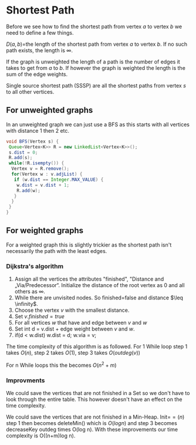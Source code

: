 # Shortest Path

Before we see how to find the shortest path from vertex $a$ to vertex $b$ we need to define a few things.

$D(a,b)=$the length of the shortest path from vertex $a$ to vertex $b$. If no such path exists, the length is $\infty$.

If the graph is unweighted the length of a path is the number of edges it takes to get from $a$ to $b$. If however the graph is weighted the length is the sum of the edge weights.

Single source shortest path (SSSP) are all the shortest paths from vertex $s$ to all other vertices.

## For unweighted graphs

In an unweighted graph we can just use a BFS as this starts with all vertices with distance 1 then 2 etc.

```java
void BFS(Vertex s) {
 Queue<Vertex<K>> R = new LinkedList<Vertex<K>>();
 s.dist = 0;
 R.add(s);
 while(!R.isempty()) {
  Vertex v = R.remove();
  for(Vertex w : v.adjList) {
   if (w.dist == Integer.MAX_VALUE) {
    w.dist = v.dist + 1;
    R.add(w);
   } 
  } 
 } 
}
```

## For weighted graphs

For a weighted graph this is slightly trickier as the shortest path isn't necessarily the path with the least edges.

### Dijkstra's algorithm

1. Assign all the vertices the attributes "finished", "Distance and „Via/Predecessor“. Initialize the distance of the root vertex as 0 and all others as $\infty$.
2. While there are unvisited nodes. So finished=false and distance $\leq \infinity$.
 1. Choose the vertex $v$ with the smallest distance.
 2. Set $v.finished = true$
 3. For all vertices $w$ that have and edge between $v$ and $w$
  1. Set int d = v.dist + edge weight between $v$ and $w$.
  2. if(d < w.dist) w.dist = d; w.via = v;

The time complexity of this algorithm is as followed. For 1 While loop step 1 takes $O(n)$, step 2 takes $O(1)$, step 3 takes $O(outdeg(v))$

For n While loops this the becomes $O(n^2 + m)$

### Improvments

We could save the vertices that are not finished in a Set so we don't have to look through the entire table. This however doesn't have an effect on the time complexity.

We could save the vertices that are not finished in a Min-Heap. Init=$=(n)$ step 1 then becomes deleteMin() which is $O(log n)$ and step 3 becomes decreaseKey outdeg times O(log n). With these improvements our time complexity is O((n+m)log n).
